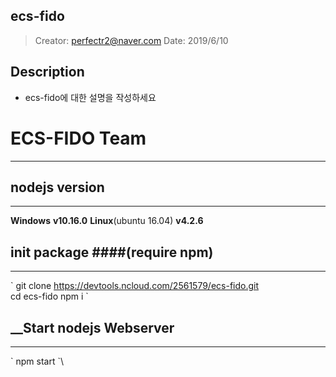 ## ecs-fido
> Creator: perfectr2@naver.com
> Date: 2019/6/10

## Description
* ecs-fido에 대한 설명을 작성하세요

# ECS-FIDO Team
---

## nodejs version
---
__Windows__ __v10.16.0__
__Linux__(ubuntu 16.04) __v4.2.6__

## __init package__ ####(require npm)
___

\`
git clone https://devtools.ncloud.com/2561579/ecs-fido.git	
cd ecs-fido
npm i
\`

## __Start nodejs Webserver
___
\`
npm start
`\
